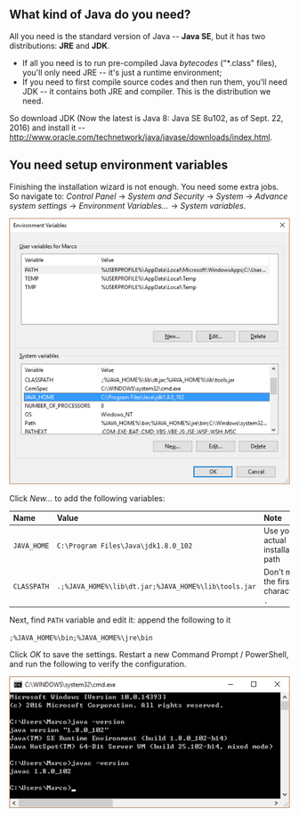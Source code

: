 ## What kind of Java do you need?

All you need is the standard version of Java -- **Java SE**, but it has two distributions: **JRE** and **JDK**.

  - If all you need is to run pre-compiled Java *bytecodes* ("*.class" files), you'll only need JRE -- it's just a
    runtime environment;
  - If you need to first compile source codes and then run them, you'll need JDK -- it contains both JRE and compiler.
    This is the distribution we need.

So download JDK (Now the latest is Java 8: Java SE 8u102, as of Sept. 22, 2016) and install it --
http://www.oracle.com/technetwork/java/javase/downloads/index.html.

## You need setup environment variables

Finishing the installation wizard is not enough. You need some extra jobs. So navigate to: *Control Panel* -> *System
and Security* -> *System* -> *Advance system settings* -> *Environment Variables...* -> *System variables*.

![Environment Variables](https://raw.githubusercontent.com/MarcoXZh/OOPJavaCourse/master/Fig_EnvironmentVariables.png)

Click *New...* to add the following variables:

  Name        |  Value                                               |  Note
:------------ | :--------------------------------------------------- | :----------------------------------
  `JAVA_HOME` | `C:\Program Files\Java\jdk1.8.0_102`                 | Use your actual installation path
  `CLASSPATH` | `.;%JAVA_HOME%\lib\dt.jar;%JAVA_HOME%\lib\tools.jar` | Don't miss the first character `.`

Next, find `PATH` variable and edit it: append the following to it

`;%JAVA_HOME%\bin;%JAVA_HOME%\jre\bin`

Click *OK* to save the settings. Restart a new Command Prompt / PowerShell, and run the following to verify the
configuration.

![Installation Verification](https://raw.githubusercontent.com/MarcoXZh/OOPJavaCourse/master/Fig_InstallationVerification.png)
